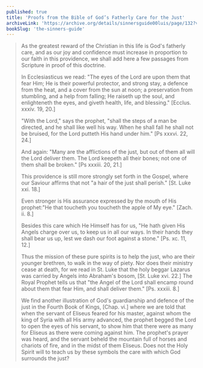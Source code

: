 ```yaml
---
published: true
title: 'Proofs from the Bible of God’s Fatherly Care for the Just'
archiveLink: 'https://archive.org/details/sinnersguide00luis/page/132?view=theater'
bookSlug: 'the-sinners-guide'
---
```


> As the greatest reward of the Christian in this life is God's fatherly care, and as our joy and confidence must increase in proportion to our faith in this providence, we shall add here a few passages from Scripture in proof of this doctrine.
> 
> In Ecclesiasticus we read: "The eyes of the Lord are upon them that fear Him; He is their powerful protector, and strong stay, a defence from the heat, and a cover from the sun at noon; a preservation from stumbling, and a help from falling; He raiseth up the soul, and enlighteneth the eyes, and giveth health, life, and blessing." [Ecclus. xxxiv. 19, 20.]
> 
> "With the Lord," says the prophet, "shall the steps of a man be directed, and he shall like well his way. When he shall fall he shall not be bruised, for the Lord putteth His hand under him." [Ps xxxvi. 22, 24.]
> 
> And again: "Many are the afflictions of the just, but out of them all will the Lord deliver them. The Lord keepeth all their bones; not one of them shall be broken." [Ps xxxiii. 20, 21.]
> 
> This providence is still more strongly set forth in the Gospel, where our Saviour affirms that not "a hair of the just shall perish." [St. Luke xxi. 18.]
> 
> Even stronger is His assurance expressed by the mouth of His prophet:"He that toucheth you toucheth the apple of My eye." [Zach. ii. 8.]
>
> Besides this care which He Himself has for us, "He hath given His Angels charge over us, to keep us in all our ways. In their hands they shall bear us up, lest we dash our foot against a stone." [Ps. xc. 11, 12.]
> 
> Thus the mission of these pure spirits is to help the just, who are their younger brethren, to walk in the way of piety. Nor does their ministry cease at death, for we read in St. Luke that the holy beggar Lazarus was carried by Angels into Abraham's bosom, [St. Luke xvi. 22.] The Royal Prophet tells us that "the Angel of the Lord shall encamp round about them that fear Him, and shall deliver them." [Ps. xxxiii. 8.]
> 
> We find another illustration of God's guardianship and defence of the just in the Fourth Book of Kings, [Chap. vi.] where we are told that when the servant of Eliseus feared for his master, against whom the king of Syria with all His army advanced, the prophet begged the Lord to open the eyes of his servant, to show him that there were as many for Eliseus as there were coming against him. The prophet's prayer was heard, and the servant beheld the mountain full of horses and chariots of fire, and in the midst of them Eliseus. Does not the Holy Spirit will to teach us by these symbols the care with which God surrounds the just?
